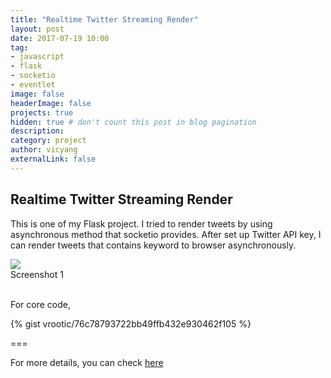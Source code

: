 ```yaml
---
title: "Realtime Twitter Streaming Render"
layout: post
date: 2017-07-19 10:00
tag:
- javascript
- flask
- socketio
- eventlet
image: false
headerImage: false
projects: true
hidden: true # don't count this post in blog pagination
description: 
category: project
author: vicyang
externalLink: false
---
```


## Realtime Twitter Streaming Render

This is one of my Flask project. I tried to render tweets by using asynchronous method that socketio provides. After set up Twitter API key, I can render tweets that contains keyword to browser asynchronously.

<img src="{{site.url}}/assets/images/2017-07-19-realtime-twitter-streaming-render/1.png">
<figcaption class="caption">Screenshot 1</figcaption>
<br/>

For core code,

{% gist vrootic/76c78793722bb49ffb432e930462f105 %}

===

For more details, you can check [here](https://github.com/vrootic/realtime-twitter-streaming-render/tree/master)



